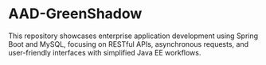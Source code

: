 # AAD-GreenShadow
This repository showcases enterprise application development using Spring Boot and MySQL, focusing on RESTful APIs, asynchronous requests, and user-friendly interfaces with simplified Java EE workflows.
